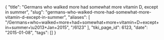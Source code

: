 {
    "title": "Germans who walked more had somewhat more vitamin D, except in summer",
    "slug": "germans-who-walked-more-had-somewhat-more-vitamin-d-except-in-summer",
    "aliases": [
        "/Germans+who+walked+more+had+somewhat+more+vitamin+D+except+in+summer+\u2013+Jan+2015",
        "/6123"
    ],
    "tiki_page_id": 6123,
    "date": "2015-01-08",
    "tags": []
}
